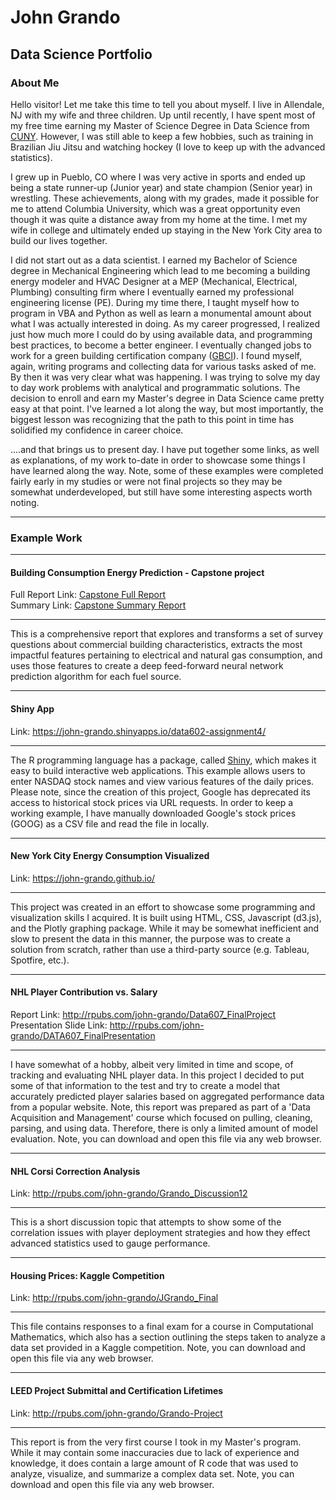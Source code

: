 # John Grando
## Data Science Portfolio

### About Me
Hello visitor!  Let me take this time to tell you about myself.  I live in Allendale, NJ with my wife and three children.  Up until recently, I have spent most of my free time earning my Master of Science Degree in Data Science from [CUNY](https://sps.cuny.edu/academics/graduate/master-science-data-science-ms).  However, I was still able to keep a few hobbies, such as training in Brazilian Jiu Jitsu and watching hockey (I love to keep up with the advanced statistics).  

I grew up in Pueblo, CO where I was very active in sports and ended up being a state runner-up (Junior year) and state champion (Senior year) in wrestling.  These achievements, along with my grades, made it possible for me to attend Columbia University, which was a great opportunity even though it was quite a distance away from my home at the time.  I met my wife in college and ultimately ended up staying in the New York City area to build our lives together.  

I did not start out as a data scientist.  I earned my Bachelor of Science degree in Mechanical Engineering which lead to me becoming a building energy modeler and HVAC Designer at a MEP (Mechanical, Electrical, Plumbing) consulting firm where I eventually earned my professional engineering license (PE).  During my time there, I taught myself how to program in VBA and Python as well as learn a monumental amount about what I was actually interested in doing.  As my career progressed, I realized just how much more I could do by using available data, and programming best practices, to become a better engineer.  I eventually changed jobs to work for a green building certification company ([GBCI](http://www.gbci.org/)).  I found myself, again, writing programs and collecting data for various tasks asked of me.  By then it was very clear what was happening.  I was trying to solve my day to day work problems with analytical and programmatic solutions. The decision to enroll and earn my Master's degree in Data Science came pretty easy at that point.  I've learned a lot along the way, but most importantly, the biggest lesson was recognizing that the path to this point in time has solidified my confidence in career choice.  

....and that brings us to present day.  I have put together some links, as well as explanations, of my work to-date in order to showcase some things I have learned along the way.  Note, some of these examples were completed fairly early in my studies or were not final projects so they may be somewhat underdeveloped, but still have some interesting aspects worth noting.  

---
### Example Work

---  
#### Building Consumption Energy Prediction - Capstone project  
Full Report Link: [Capstone Full Report](https://github.com/john-grando/john-grando-portfolio/blob/master/CapstoneDocuments/CapstoneFullReport.pdf)  
Summary Link: [Capstone Summary Report](https://github.com/john-grando/john-grando-portfolio/blob/master/CapstoneDocuments/CapstoneSummary.pdf)  

---  
This is a comprehensive report that explores and transforms a set of survey questions about commercial building characteristics, extracts the most impactful features pertaining to electrical and natural gas consumption, and uses those features to create a deep feed-forward neural network prediction algorithm for each fuel source.  

---  
#### Shiny App  
Link: https://john-grando.shinyapps.io/data602-assignment4/  

---  
The R programming language has a package, called [Shiny](https://shiny.rstudio.com/), which makes it easy to build interactive web applications.  This example allows users to enter NASDAQ stock names and view various features of the daily prices. Please note, since the creation of this project, Google has deprecated its access to historical stock prices via URL requests.  In order to keep a working example, I have manually downloaded Google's stock prices (GOOG) as a CSV file and read the file in locally.  

---  
#### New York City Energy Consumption Visualized  
Link: https://john-grando.github.io/  

---  
This project was created in an effort to showcase some programming and visualization skills I acquired.  It is built using HTML, CSS, Javascript (d3.js), and the Plotly graphing package.  While it may be somewhat inefficient and slow to present the data in this manner, the purpose was to create a solution from scratch, rather than use a third-party source (e.g. Tableau, Spotfire, etc.).  

---  
#### NHL Player Contribution vs. Salary  
Report Link: http://rpubs.com/john-grando/Data607_FinalProject  
Presentation Slide Link: http://rpubs.com/john-grando/DATA607_FinalPresentation  

---  
I have somewhat of a hobby, albeit very limited in time and scope, of tracking and evaluating NHL player data.  In this project I decided to put some of that information to the test and try to create a model that accurately predicted player salaries based on aggregated performance data from a popular website. Note, this report was prepared as part of a 'Data Acquisition and Management' course which focused on pulling, cleaning, parsing, and using data.  Therefore, there is only a limited amount of model evaluation.  Note, you can download and open this file via any web browser.  

---  
#### NHL Corsi Correction Analysis  
Link: http://rpubs.com/john-grando/Grando_Discussion12  

---  
This is a short discussion topic that attempts to show some of the correlation issues with player deployment strategies and how they effect advanced statistics used to gauge performance.  

---  
#### Housing Prices: Kaggle Competition  
Link: http://rpubs.com/john-grando/JGrando_Final  

---  
This file contains responses to a final exam for a course in Computational Mathematics, which also has a section outlining the steps taken to analyze a data set provided in a Kaggle competition.  Note, you can download and open this file via any web browser.  

---  
#### LEED Project Submittal and Certification Lifetimes  
Link: http://rpubs.com/john-grando/Grando-Project  

---  
This report is from the very first course I took in my Master's program.  While it may contain some inaccuracies due to lack of experience and knowledge, it does contain a large amount of R code that was used to analyze, visualize, and summarize a complex data set.  Note, you can download and open this file via any web browser.  
